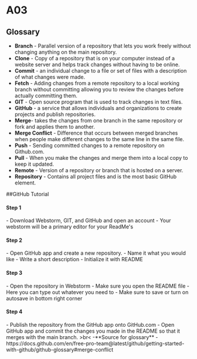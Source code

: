 # A03
  ## Glossary
        
    
- **Branch** - Parallel version of a repository that lets you work freely without changing anything on the main repository.
- **Clone** - Copy of a repository that is on your computer instead of a website server and helps track changes without having to be online.
- **Commit** - an individual change to a file or set of files with a description of what changes were made.
- **Fetch** - Adding changes from a remote repository to a local working branch without committing allowing you to review the changes before actually committing them.
- **GIT** - Open source program that is used to track changes in text files.
- **GitHub** - a service that allows individuals and organizations to create projects and publish repositories.
- **Merge**- takes the changes from one branch in the same repository or fork and applies them to another.
- **Merge Conflict** - Difference that occurs between merged branches when people make different changes to the same line in the same file.
- **Push** - Sending committed changes to a remote repository on Github.com.
- **Pull** - When you make the changes and merge them into a local copy to keep it updated.
- **Remote** - Version of a repository or branch that is hosted on a server.
- **Repository** - Contains all project files and is the most basic GitHub element.
      
##GitHub Tutorial

<h4>Step 1</h4>
- Download Webstorm, GIT, and GitHub and open an account
- Your webstorm will be a primary editor for your ReadMe's

<h4>Step 2</h4>
- Open GitHub app and create a new repository.
- Name it what you would like
- Write a short description
- Initialize it with README

<h4>Step 3</h4>
- Open the repository in Webstorm
- Make sure you open the README file
- Here you can type out whatever you need to
- Make sure to save or turn on autosave in bottom right corner

<h4>Step 4</h4>
- Publish the repository from the GitHub app onto GitHub.com
- Open GitHub app and commit the changes you made in the README so that it merges with the main branch.
>br<
-**Source for glossary** - https://docs.github.com/en/free-pro-team@latest/github/getting-started-with-github/github-glossary#merge-conflict 
